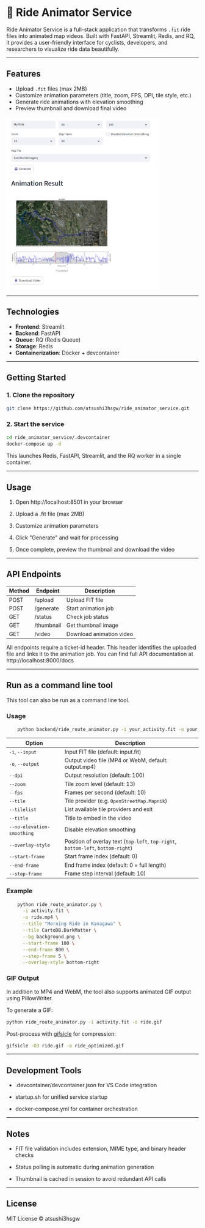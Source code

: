# 🚴 Ride Animator Service

Ride Animator Service is a full-stack application that transforms `.fit` ride files into animated map videos. Built with FastAPI, Streamlit, Redis, and RQ, it provides a user-friendly interface for cyclists, developers, and researchers to visualize ride data beautifully.

---

## Features

- Upload `.fit` files (max 2MB)
- Customize animation parameters (title, zoom, FPS, DPI, tile style, etc.)
- Generate ride animations with elevation smoothing
- Preview thumbnail and download final video

<img src="images/sample.png" title="sample video snapshot" width="400">

---

## Technologies

- **Frontend**: Streamlit  
- **Backend**: FastAPI  
- **Queue**: RQ (Redis Queue)  
- **Storage**: Redis  
- **Containerization**: Docker + devcontainer

---

## Getting Started

### 1. Clone the repository

```bash
git clone https://github.com/atsushi3hsgw/ride_animator_service.git
```
### 2. Start the service

```bash
cd ride_animator_service/.devcontainer
docker-compose up -d
```
This launches Redis, FastAPI, Streamlit, and the RQ worker in a single container.

---

## Usage

1. Open http://localhost:8501 in your browser

1. Upload a .fit file (max 2MB)

1. Customize animation parameters

1. Click "Generate" and wait for processing

1. Once complete, preview the thumbnail and download the video

---

## API Endpoints

|Method|Endpoint|Description|
| ---- | ---- |---- |
|POST	|/upload	|Upload FIT file|
|POST	|/generate	|Start animation job|
|GET	|/status	|Check job status|
|GET	|/thumbnail	|Get thumbnail image|
|GET	|/video	|Download animation video|

All endpoints require a ticket-id header. This header identifies the uploaded file and links it to the animation job. You can find full API documentation at http://localhost:8000/docs

---

## Run as a command line tool
This tool can also be run as a command line tool.

### Usage

```bash
    python backend/ride_route_animator.py -i your_activity.fit -o your_activity.mp4
```

| Option                     | Description |
|----------------------------|-------------|
| `-i`, `--input`            | Input FIT file (default: input.fit) |
| `-o`, `--output`           | Output video file (MP4 or WebM, default: output.mp4) |
| `--dpi`                    | Output resolution (default: 100) |
| `--zoom`                   | Tile zoom level (default: 13) |
| `--fps`                    | Frames per second (default: 10) |
| `--tile`                   | Tile provider (e.g. `OpenStreetMap.Mapnik`) |
| `--tilelist`               | List available tile providers and exit |
| `--title`                  | Title to embed in the video |
| `--no-elevation-smoothing`| Disable elevation smoothing |
| `--overlay-style`          | Position of overlay text (`top-left`, `top-right`, `bottom-left`, `bottom-right`) |
| `--start-frame`            | Start frame index (default: 0) |
| `--end-frame`              | End frame index (default: 0 = full length) |
| `--step-frame`             | Frame step interval (default: 10) |

### Example

```bash
    python ride_route_animator.py \
      -i activity.fit \
      -o ride.mp4 \
      --title "Morning Ride in Kanagawa" \
      --tile CartoDB.DarkMatter \
      --bg background.png \
      --start-frame 100 \
      --end-frame 800 \
      --step-frame 5 \
      --overlay-style bottom-right
```

### GIF Output
In addition to MP4 and WebM, the tool also supports animated GIF output using PillowWriter.

To generate a GIF:

```bash
python ride_route_animator.py -i activity.fit -o ride.gif
```

Post-process with [gifsicle](https://www.lcdf.org/gifsicle/) for compression:

```bash
gifsicle -O3 ride.gif -o ride_optimized.gif
```


---

## Development Tools

- .devcontainer/devcontainer.json for VS Code integration

- startup.sh for unified service startup

- docker-compose.yml for container orchestration

---

## Notes

- FIT file validation includes extension, MIME type, and binary header checks

- Status polling is automatic during animation generation

- Thumbnail is cached in session to avoid redundant API calls

---

## License
MIT License © atsushi3hsgw

